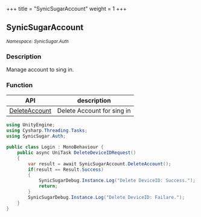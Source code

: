 +++
title = "SynicSugarAccount"
weight = 1
+++
## SynicSugarAccount
<small>*Namespace: SynicSugar.Auth*</small>

### Description
Manage account to sing in.

### Function 
| API | description |
| --- | --- |
| [DeleteAccount](../EOSConnect/deletedeviceid) | Delete Account for sing in |


```cs
using UnityEngine;
using Cysharp.Threading.Tasks;
using SynicSugar.Auth;

public class Login : MonoBehaviour {     
    public async UniTask DeleteDeviceIDRequest()
    {
        var result = await SynicSugarAccount.DeleteAccount();
        if(result == Result.Success)
        {
            SynicSugarDebug.Instance.Log("Delete DeviceID: Success.");
            return;
        }
        SynicSugarDebug.Instance.Log("Delete DeviceID: Failare.");
    }
}
```